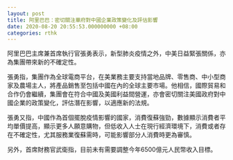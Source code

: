 ```yaml
---
layout: post
title: 阿里巴巴：密切關注華府對中國企業政策變化及評估影響
date: 2020-08-20 20:55:53.000000000 +08:00
categories: rthk
---
```


阿里巴巴主席兼首席執行官張勇表示，新型肺炎疫情之外，中美日益緊張關係，亦為集團帶來新的不確定性。

張勇指，集團作為全球電商平台，在美業務主要支持當地品牌、零售商、中小型商家及農場主人，將產品銷售至包括中國在內的全球主要市場。他相信，國際貿易和合作仍會繼續，集團會在符合中國及美國利益間營運，亦會密切關注美國政府對中國企業的政策變化，評估潛在影響，以適應新的法規。

張勇又指，中國作為首個擺脫疫情影響的國家，消費復蘇強勁，數據顯示消費者平均單價提高，顯示更多人願意購物，但低收入人士在現行經濟環境下，消費或者存在不確定性，尤其服務業復蘇需時，可能影響部分人消費時更為審慎。

另外，首席財務官武衛指，目前未有需要調整今年6500億元人民幣收入目標。
